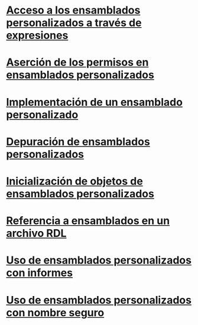 # [Acceso a los ensamblados personalizados a través de expresiones](accessing-custom-assemblies-through-expressions.md)
# [Aserción de los permisos en ensamblados personalizados](asserting-permissions-in-custom-assemblies.md)
# [Implementación de un ensamblado personalizado](deploying-a-custom-assembly.md)
# [Depuración de ensamblados personalizados](how-to-debug-custom-assemblies.md)
# [Inicialización de objetos de ensamblados personalizados](initializing-custom-assembly-objects.md)
# [Referencia a ensamblados en un archivo RDL](referencing-assemblies-in-an-rdl-file.md)
# [Uso de ensamblados personalizados con informes](using-custom-assemblies-with-reports.md)
# [Uso de ensamblados personalizados con nombre seguro](using-strong-named-custom-assemblies.md)

